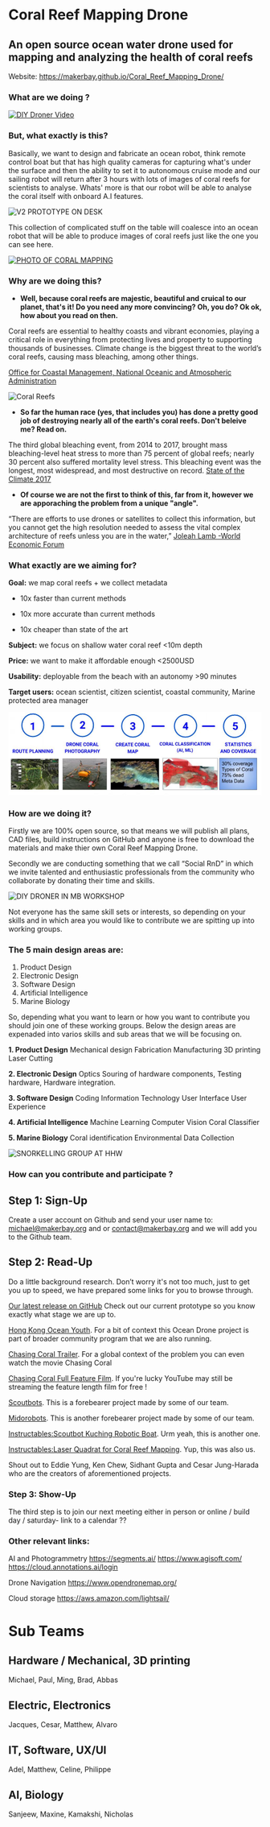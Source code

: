 # Coral Reef Mapping Drone
## An open source ocean water drone used for mapping and analyzing the health of coral reefs

Website: https://makerbay.github.io/Coral_Reef_Mapping_Drone/

### What are we doing ? 

[![DIY Droner Video](https://user-images.githubusercontent.com/58210744/80672253-c0308700-8ade-11ea-85f6-8148ad620c6a.JPG)](https://www.youtube.com/watch?v=DFU3hAdd2QQ "Click Me - Watch Me")

### But, what exactly is this? 
Basically, we want to design and fabricate an ocean robot, think remote control boat but that has high quality cameras for capturing what's under the surface and then the ability to set it to autonomous cruise mode and our sailing robot will return after 3 hours with lots of images of coral reefs for scientists to analyse. Whats' more is that our robot will be able to analyse the coral itself with onboard A.I features. 

![V2 PROTOTYPE ON DESK](https://user-images.githubusercontent.com/58210744/80584254-fb31ac80-8a43-11ea-9531-ff5efe6a73f9.jpeg "Prototype V2 in pieces")

This collection of complicated stuff on the table will coalesce into an ocean robot that will be able to produce images of coral reefs just like the one you can see here. 

[![PHOTO OF CORAL MAPPING](https://images.squarespace-cdn.com/content/v1/588c5e468419c2ec3fced0c0/1530466231826-FNW4LDAH7XH30ZFNJJAH/ke17ZwdGBToddI8pDm48kLm-eDV0ETPZElAUOuRm5LoUqsxRUqqbr1mOJYKfIPR7LoDQ9mXPOjoJoqy81S2I8N_N4V1vUb5AoIIIbLZhVYy7Mythp_T-mtop-vrsUOmeInPi9iDjx9w8K4ZfjXt2dozICiKierPdirwma1lhz985X3tnvptEZXlQK7_WXsWuOpYghpI-Ha_TwZsqqmJXng/25114424537_f4074ea83e_o.jpg?format=2500w)](https://flickr.com/photos/27703797@N06/sets/72157691104484754 "Ancestral project: Mindorobots")


### Why are we doing this? 

* **Well, because coral reefs are majestic, beautiful and cruical to our planet, that's it! Do you need any more convincing? Oh, you do?   Ok ok, how about you read on then.**

Coral reefs are essential to healthy coasts and vibrant economies, playing a critical role in everything from protecting lives and property to supporting thousands of businesses.
Climate change is the biggest threat to the world’s coral reefs, causing mass bleaching, among other things. 

[Office for Coastal Management, National Oceanic and Atmospheric Administration](https://coast.noaa.gov/states/fast-facts/coral-reefs.html)

![Coral Reefs](https://user-images.githubusercontent.com/58210744/80578411-fe746a80-8a3a-11ea-8785-430a610e751d.JPG "Office for Coastal Management, National Oceanic and Atmospheric Administration")

* **So far the human race (yes, that includes you) has done a pretty good job of destroying nearly all of the earth's coral reefs.       Don't beleive me? Read on.**

The third global bleaching event, from 2014 to 2017, brought mass bleaching-level heat stress to more than 75 percent of global reefs; nearly 30 percent also suffered mortality level stress. This bleaching event was the longest, most widespread, and most destructive on record. [State of the Climate 2017](https://www.ametsoc.net/sotc2017/StateoftheClimate2017_lowres.pdf)

* **Of course we are not the first to think of this, far from it, however we are apporaching the problem from a unique "angle".**

“There are efforts to use drones or satellites to collect this information, but you cannot get the high resolution needed to assess the vital complex architecture of reefs unless you are in the water,” 
[Joleah Lamb -World Economic Forum](https://www.weforum.org/agenda/2019/08/what-a-million-corals-in-2-500-reefs-tell-us-about-saving-them)

### What exactly are we aiming for? 

**Goal:** we map coral reefs + we collect metadata

* 10x faster than current methods

* 10x more accurate than current methods 

* 10x cheaper than state of the art

**Subject:** we focus on shallow water coral reef <10m depth

**Price:** we want to make it affordable enough <2500USD

**Usability:** deployable from the beach with an autonomy >90 minutes

**Target users:** ocean scientist, citizen scientist, coastal community, Marine protected area manager

![FLOW DIAGRAM OF WORK](https://github.com/MakerBay/Coral_Reef_Mapping_Drone/blob/master/Wiki/images/FINAL%2020200430%20Updated%20Workflow%20Diagram%20README.JPG)

### How are we doing it? 

Firstly we are 100% open source, so that means we will publish all plans, CAD files, build instructions on GitHub and anyone is free to download the materials and make thier own Coral Reef Mapping Drone. 

Secondly we are conducting something that we call “Social RnD” in which we invite talented and enthusiastic professionals from the community who collaborate by donating their time and skills. 

![DIY DRONER IN MB WORKSHOP](https://user-images.githubusercontent.com/58210744/80579317-66778080-8a3c-11ea-812e-37b142bca529.jpeg "Hong Kong Ocean Youth and DIY Droners making the the prototype V2")

Not everyone has the same skill sets or interests, so depending on your skills and in which area you would like to contribute we are spitting up into working groups. 

### The 5 main design areas are: 

1. Product Design 
2. Electronic Design 
3. Software Design 
4. Artificial Intelligence 
5. Marine Biology

So, depending what you want to learn or how you want to contribute you should join one of these working groups. Below the design areas are expenaded into varios skills and sub areas that we will be focusing on. 

**1. Product Design**
Mechanical design 
Fabrication
Manufacturing
3D printing
Laser Cutting

**2. Electronic Design**
Optics 
Souring of hardware components, 
Testing hardware, 
Hardware integration. 

**3. Software Design**
Coding
Information Technology
User Interface 
User Experience

**4. Artificial Intelligence**
Machine Learning 
Computer Vision
Coral Classifier 

**5. Marine Biology**
Coral identification
Environmental Data Collection 

![SNORKELLING GROUP AT HHW](https://user-images.githubusercontent.com/58210744/80579151-21ebe500-8a3c-11ea-88cc-8fb528878877.jpeg "Our DIY Droner group collecting Coral Images at Hoi Ha Wan marine reserve in Sai Kung, Hong Kong")


### How can you contribute and participate ? 

## Step 1: Sign-Up 
Create a user account on Github and send your user name to: 
michael@makerbay.org 
and or 
contact@makerbay.org 
and we will add you to the Github team.

## Step 2: Read-Up
Do a little background research. 
Don’t worry it's not too much, just to get you up to speed, we have prepared some links for you to browse through. 

[Our latest release on GitHub](https://github.com/MakerBay/Coral_Reef_Mapping_Drone/releases)
Check out our current prototype so you know exactly what stage we are up to. 

[Hong Kong Ocean Youth](https://www.makerbay.org/pages/hk-ocean-youth).
For a bit of context this Ocean Drone project is part of broader community program that we are also running.

[Chasing Coral Trailer](https://youtu.be/b6fHA9R2cKI).
For a global context of the problem you can even watch the movie Chasing Coral

[Chasing Coral Full Feature Film](https://youtu.be/aGGBGcjdjXA).
If you're lucky YouTube may still be streaming the feature length film for free !

[Scoutbots](https://www.scoutbots.com/devices#/coral-reef-mapping-drone/).
This is a forebearer project made by some of our team. 

[Midorobots](https://youtu.be/jOu1lOi_OgA). This is another forebearer project made by some of our team. 

[Instructables:Scoutbot Kuching Robotic Boat](https://www.instructables.com/id/Scoutbot-Kuching-Robotic-Boat/). Urm yeah, this is another one.

[Instructables:Laser Quadrat for Coral Reef Mapping](https://www.instructables.com/id/Laser-Quadrat-for-Coral-Reef-Mapping/). Yup, this was also us. 

Shout out to Eddie Yung, Ken Chew, Sidhant Gupta and Cesar Jung-Harada who are the creators of aforementioned projects. 

### Step 3: Show-Up
The third step is to join our next meeting either in person or online / build day / saturday- link to a calendar ??



### Other relevant links: 

AI and Photogrammetry 
https://segments.ai/
https://www.agisoft.com/
https://cloud.annotations.ai/login

Drone Navigation 
https://www.opendronemap.org/

Cloud storage 
https://aws.amazon.com/lightsail/


# Sub Teams
## Hardware / Mechanical, 3D printing
Michael, Paul, Ming, Brad, Abbas 

## Electric, Electronics
Jacques, Cesar, Matthew, Alvaro 

## IT, Software, UX/UI
Adel, Matthew, Celine, Philippe

## AI, Biology 
Sanjeew, Maxine, Kamakshi, Nicholas
